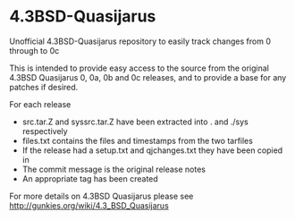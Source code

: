 # 4.3BSD-Quasijarus
Unofficial 4.3BSD-Quasijarus repository to easily track changes from 0 through to 0c

This is intended to provide easy access to the source from the original 4.3BSD Quasijarus 0, 0a, 0b and 0c releases, and to provide a base for any patches if desired.

For each release
* src.tar.Z and syssrc.tar.Z have been extracted into . and ./sys respectively
* files.txt contains the files and timestamps from the two tarfiles
* If the release had a setup.txt and qjchanges.txt they have been copied in
* The commit message is the original release notes
* An appropriate tag has been created

For more details on 4.3BSD Quasijarus please see http://gunkies.org/wiki/4.3_BSD_Quasijarus
